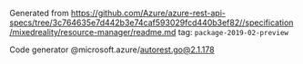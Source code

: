 Generated from https://github.com/Azure/azure-rest-api-specs/tree/3c764635e7d442b3e74caf593029fcd440b3ef82//specification/mixedreality/resource-manager/readme.md tag: `package-2019-02-preview`

Code generator @microsoft.azure/autorest.go@2.1.178


